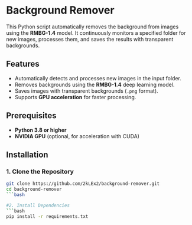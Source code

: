 # Background Remover

This Python script automatically removes the background from images using the **RMBG-1.4** model. It continuously monitors a specified folder for new images, processes them, and saves the results with transparent backgrounds.

## Features

- Automatically detects and processes new images in the input folder.
- Removes backgrounds using the **RMBG-1.4** deep learning model.
- Saves images with transparent backgrounds (`.png` format).
- Supports **GPU acceleration** for faster processing.

## Prerequisites

- **Python 3.8 or higher**
- **NVIDIA GPU** (optional, for acceleration with CUDA)

## Installation

### 1. Clone the Repository

```bash
git clone https://github.com/2kLEx2/background-remover.git
cd background-remover
```bash

#2. Install Dependencies
```bash
pip install -r requirements.txt
